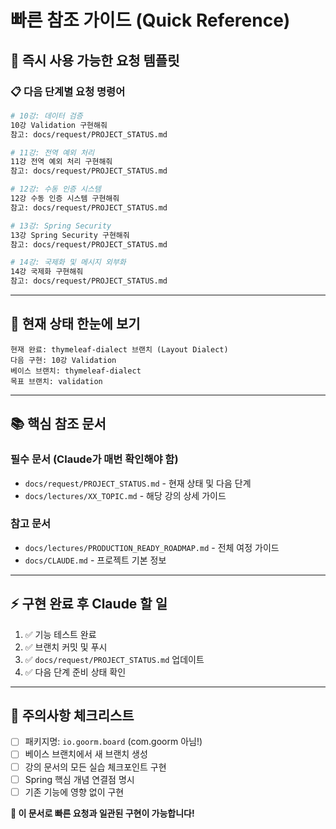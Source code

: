 # 빠른 참조 가이드 (Quick Reference)

## 🚀 즉시 사용 가능한 요청 템플릿

### 📋 다음 단계별 요청 명령어

```bash
# 10강: 데이터 검증
10강 Validation 구현해줘
참고: docs/request/PROJECT_STATUS.md

# 11강: 전역 예외 처리  
11강 전역 예외 처리 구현해줘
참고: docs/request/PROJECT_STATUS.md

# 12강: 수동 인증 시스템
12강 수동 인증 시스템 구현해줘  
참고: docs/request/PROJECT_STATUS.md

# 13강: Spring Security
13강 Spring Security 구현해줘
참고: docs/request/PROJECT_STATUS.md

# 14강: 국제화 및 메시지 외부화
14강 국제화 구현해줘
참고: docs/request/PROJECT_STATUS.md
```

---

## 🎯 현재 상태 한눈에 보기

```
현재 완료: thymeleaf-dialect 브랜치 (Layout Dialect)
다음 구현: 10강 Validation
베이스 브랜치: thymeleaf-dialect
목표 브랜치: validation
```

---

## 📚 핵심 참조 문서

### 필수 문서 (Claude가 매번 확인해야 함)
- `docs/request/PROJECT_STATUS.md` - 현재 상태 및 다음 단계
- `docs/lectures/XX_TOPIC.md` - 해당 강의 상세 가이드

### 참고 문서
- `docs/lectures/PRODUCTION_READY_ROADMAP.md` - 전체 여정 가이드
- `docs/CLAUDE.md` - 프로젝트 기본 정보

---

## ⚡ 구현 완료 후 Claude 할 일

1. ✅ 기능 테스트 완료
2. ✅ 브랜치 커밋 및 푸시  
3. ✅ `docs/request/PROJECT_STATUS.md` 업데이트
4. ✅ 다음 단계 준비 상태 확인

---

## 🚨 주의사항 체크리스트

- [ ] 패키지명: `io.goorm.board` (com.goorm 아님!)
- [ ] 베이스 브랜치에서 새 브랜치 생성
- [ ] 강의 문서의 모든 실습 체크포인트 구현
- [ ] Spring 핵심 개념 연결점 명시
- [ ] 기존 기능에 영향 없이 구현

**🎯 이 문서로 빠른 요청과 일관된 구현이 가능합니다!**